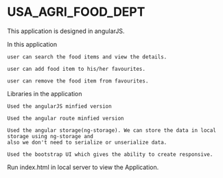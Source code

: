 # USA_AGRI_FOOD_DEPT

This application is designed in angularJS.

In this application
    
    user can search the food items and view the details.
    
    user can add food item to his/her favourites.
    
    user can remove the food item from favourites.

Libraries in the application

    Used the angularJS minfied version
    
    Used the angular route minfied version

    Used the angular storage(ng-storage). We can store the data in local storage using ng-storage and 
    also we don't need to serialize or unserialize data.

    Used the bootstrap UI which gives the ability to create responsive.



Run index.html in local server to view the Application.
